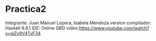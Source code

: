 # Practica2
Integrante: Juan Manuel Lopera, Isabela Mendoza
version compilador: Haskell 9.8.1
IDE: Online GBD
video:https://www.youtube.com/watch?v=wZv9V4TvF34
